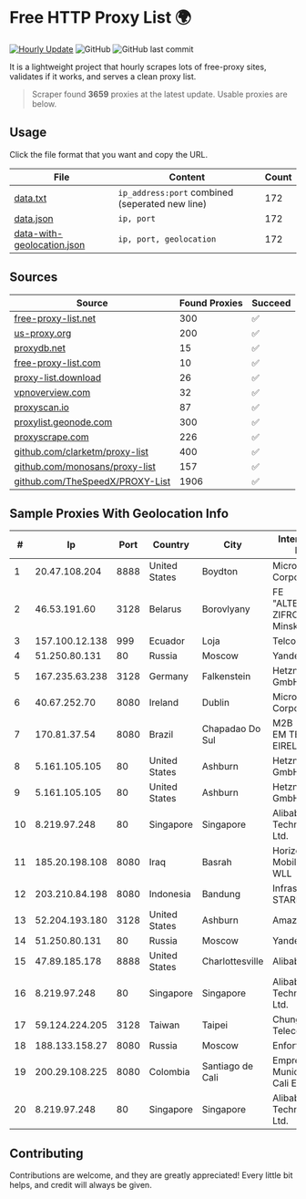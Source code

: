 
# Free HTTP Proxy List 🌍

[![Hourly Update](https://github.com/mertguvencli/http-proxy-list/actions/workflows/main.yml/badge.svg?branch=main)](https://github.com/mertguvencli/http-proxy-list/actions/workflows/main.yml)
![GitHub](https://img.shields.io/github/license/mertguvencli/http-proxy-list)
![GitHub last commit](https://img.shields.io/github/last-commit/mertguvencli/http-proxy-list)

It is a lightweight project that hourly scrapes lots of free-proxy sites, validates if it works, and serves a clean proxy list.


> Scraper found **3659** proxies at the latest update. Usable proxies are below.

## Usage

Click the file format that you want and copy the URL.


|File|Content|Count|
|----|-------|-----|
|[data.txt](https://raw.githubusercontent.com/mertguvencli/http-proxy-list/main/proxy-list/data.txt)|`ip_address:port` combined (seperated new line)|172|
|[data.json](https://raw.githubusercontent.com/mertguvencli/http-proxy-list/main/proxy-list/data.json)|`ip, port`|172|
|[data-with-geolocation.json](https://raw.githubusercontent.com/mertguvencli/http-proxy-list/main/proxy-list/data-with-geolocation.json)|`ip, port, geolocation`|172|

## Sources

|Source|Found Proxies|Succeed|
|------|-------------|-------|
|[free-proxy-list.net](https://free-proxy-list.net)|300|✅|
|[us-proxy.org](https://www.us-proxy.org)|200|✅|
|[proxydb.net](http://proxydb.net)|15|✅|
|[free-proxy-list.com](https://free-proxy-list.com/?page=&port=&type%5B%5D=http&type%5B%5D=https&up_time=0&search=Search)|10|✅|
|[proxy-list.download](https://www.proxy-list.download/HTTP)|26|✅|
|[vpnoverview.com](https://vpnoverview.com/privacy/anonymous-browsing/free-proxy-servers)|32|✅|
|[proxyscan.io](https://www.proxyscan.io)|87|✅|
|[proxylist.geonode.com](https://proxylist.geonode.com/api/proxy-list?limit=300&page=1&sort_by=lastChecked&sort_type=desc&protocols=http,https)|300|✅|
|[proxyscrape.com](https://api.proxyscrape.com/v2/?request=displayproxies&protocol=http&timeout=10000&country=all&ssl=all&anonymity=all)|226|✅|
|[github.com/clarketm/proxy-list](https://raw.githubusercontent.com/clarketm/proxy-list/master/proxy-list-raw.txt)|400|✅|
|[github.com/monosans/proxy-list](https://raw.githubusercontent.com/monosans/proxy-list/main/proxies/http.txt)|157|✅|
|[github.com/TheSpeedX/PROXY-List](https://raw.githubusercontent.com/TheSpeedX/PROXY-List/master/http.txt)|1906|✅|


## Sample Proxies With Geolocation Info

|#|Ip|Port|Country|City|Internet Service Provider|
|-|--|----|-------|----|-------------------------|
|1|20.47.108.204|8888|United States|Boydton|Microsoft Corporation|
|2|46.53.191.60|3128|Belarus|Borovlyany|FE "ALTERNATIVNAYA ZIFROVAYA SET" Minsk|
|3|157.100.12.138|999|Ecuador|Loja|Telconet S.A|
|4|51.250.80.131|80|Russia|Moscow|Yandex.Cloud LLC|
|5|167.235.63.238|3128|Germany|Falkenstein|Hetzner Online GmbH|
|6|40.67.252.70|8080|Ireland|Dublin|Microsoft Corporation|
|7|170.81.37.54|8080|Brazil|Chapadao Do Sul|M2B - SOLUCOES EM TECNOLOGIA EIRELLI ME|
|8|5.161.105.105|80|United States|Ashburn|Hetzner Online GmbH|
|9|5.161.105.105|80|United States|Ashburn|Hetzner Online GmbH|
|10|8.219.97.248|80|Singapore|Singapore|Alibaba (US) Technology Co., Ltd.|
|11|185.20.198.108|8080|Iraq|Basrah|Horizon Scope Mobile Telecom WLL|
|12|203.210.84.198|8080|Indonesia|Bandung|Infrastruktur STARNET|
|13|52.204.193.180|3128|United States|Ashburn|Amazon.com, Inc.|
|14|51.250.80.131|80|Russia|Moscow|Yandex.Cloud LLC|
|15|47.89.185.178|8888|United States|Charlottesville|Alibaba.com LLC|
|16|8.219.97.248|80|Singapore|Singapore|Alibaba (US) Technology Co., Ltd.|
|17|59.124.224.205|3128|Taiwan|Taipei|Chunghwa Telecom Co., Ltd.|
|18|188.133.158.27|8080|Russia|Moscow|Enforta-MSK|
|19|200.29.108.225|8080|Colombia|Santiago de Cali|Empresas Municipales De Cali E.i.c.e. E.S.P.|
|20|8.219.97.248|80|Singapore|Singapore|Alibaba (US) Technology Co., Ltd.|



## Contributing

Contributions are welcome, and they are greatly appreciated! Every
little bit helps, and credit will always be given.

